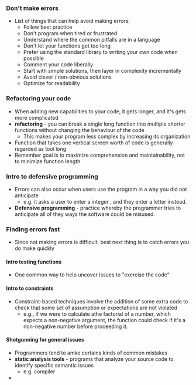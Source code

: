 ### Don't make errors
- List of things that can help avoid making errors:
	- Follow best practice
	- Don't program when tired or frustrated
	- Understand where the common pitfalls are in a language
	- Don't let your functions get too long
	- Prefer using the standard library to writing your own code when possible
	- Comment your code liberally
	- Start with simple solutions, then layer in complexity incrementally
	- Avoid clever / non-obvious solutions
	- Optimize for readability
### Refactoring your code
- When adding new capabilities to your code, it gets longer, and it's gets more complicated
- **refactoring** - you can break a single long function into multiple shorter functions without changing the behaviour of the code
	- This makes your program less complex by increasing its organization
- Function that takes one vertical screen worth of code is generally regarded as tool long
- Remember goal is to maximize comprehension and maintainability, not to minimize function length
### Intro to defensive programming
- Errors can also occur when users use the program in a way you did not anticipate
	- e.g. it asks a user to enter a integer , and they enter a letter instead.
- **Defensive programming** - practice whereby the programmer tries to anticipate all of they ways the software could be misused.
### Finding errors fast
- Since not making errors is difficult, best next thing is to catch errors you do make quickly
#### Intro testing functions
- One common way to help uncover issues to "exercise the code" 
#### Intro to constraints
- Constraint-based techniques involve the addition of some extra code to check that some set of assumption or expectations are not violated
	- e.g., if we were to calculate athe factorial of a number, which expects a non-negative argument, the function could check if it's a non-negative number before proceeding it. 
#### Shotgunning for general issues
- Programmers tend to amke certains kinds of common mistakes
- **static analysis tools** - programs that analyze your source code to identify specific semantic issues
	- e.g. compiler
- 